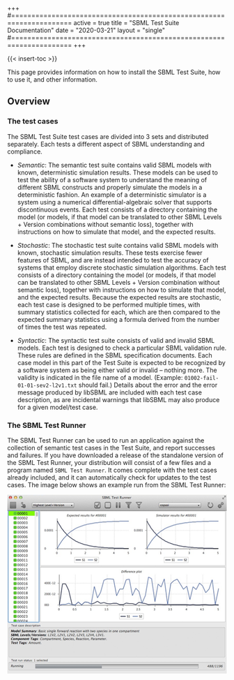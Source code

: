 +++
#=====================================================================
active = true
title = "SBML Test Suite Documentation"
date = "2020-03-21"
layout = "single"
#=====================================================================
+++

{{< insert-toc >}}

This page provides information on how to install the SBML Test Suite, how to use it, and other information.

## Overview

### The test cases

The SBML Test Suite test cases are divided into 3 sets and distributed separately.  Each tests a different aspect of SBML understanding and compliance.

* *Semantic*: The semantic test suite contains valid SBML models with known, deterministic simulation results.  These models can be used to test the ability of a software system to understand the meaning of different SBML constructs and properly simulate the models in a deterministic fashion.  An example of a deterministic simulator is a system using a numerical differential-algebraic solver that supports discontinuous events.  Each test consists of a directory containing the model (or models, if that model can be translated to other SBML Levels + Version combinations without semantic loss), together with instructions on how to simulate that model, and the expected results.

* *Stochastic*: The stochastic test suite contains valid SBML models with known, stochastic simulation results.  These tests exercise fewer features of SBML, and are instead intended to test the accuracy of systems that employ discrete stochastic simulation algorithms.  Each test consists of a directory containing the model (or models, if that model can be translated to other SBML Levels + Version combination without semantic loss), together with instructions on how to simulate that model, and the expected results.  Because the expected results are stochastic, each test case is designed to be performed multiple times, with summary statistics collected for each, which are then compared to the expected summary statistics using a formula derived from the number of times the test was repeated.

* *Syntactic*: The syntactic test suite consists of valid and invalid SBML models.  Each test is designed to check a particular SBML validation rule.  These rules are defined in the SBML specification documents.  Each case model in this part of the Test Suite is expected to be recognized by a software system as being either valid or invalid &ndash; nothing more.  The validity is indicated in the file name of a model.  (Example: `01002-fail-01-01-sev2-l2v1.txt` should fail.)  Details about the error and the error message produced by libSBML are included with each test case description, as are incidental warnings that libSBML may also produce for a given model/test case.


### The SBML Test Runner

The SBML Test Runner can be used to run an application against the collection of semantic test cases in the Test Suite, and report successes and failures.  If you have downloaded a release of the standalone version of the SBML Test Runner, your distribution will consist of a few files and a program named `SBML Test Runner`.  It comes complete with the test cases already included, and it can automatically check for updates to the test cases.  The image below shows an example run from the SBML Test Runner:

<img src="../example-run.png"/>

